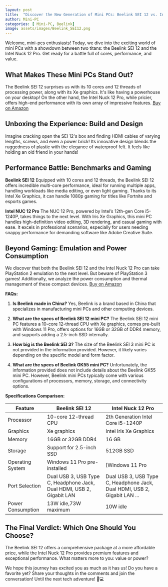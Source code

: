 ```yaml
---
layout: post
title:  "Discover the New Generation of Mini PCs: Beelink SEI 12 vs. Intel Nuck 12 Pro"
author: Mini-PC
categories: [ Mini-PC, Beelink]
image: assets/images/Beelink_SEI12.png
---
```


Welcome, mini-pcs enthusiasts! Today, we dive into the exciting world of mini PCs with a showdown between two titans: the Beelink SEI 12 and the Intel Nuck 12 Pro. Get ready for a battle full of cores, performance, and value.

## What Makes These Mini PCs Stand Out? 

The Beelink SEI 12 surprises us with its 10 cores and 12 threads of processing power, along with its Xe graphics. It's like having a powerhouse on your desktop! On the other hand, the Intel Nuck 12 Pro, while pricier, offers high-end performance with its own array of impressive features. [Buy on Amazon](https://amzn.to/3uCl8Vz)


## Unboxing the Experience: Build and Design


Imagine cracking open the SEI 12's box and finding HDMI cables of varying lengths, screws, and even a power brick! Its innovative design blends the ruggedness of plastic with the elegance of waterproof felt. It feels like holding an old friend in your hands!

## Performance Battle: Benchmarks and Gaming

**Beelink SEI 12**
Equipped with 10 cores and 12 threads, the Beelink SEI 12 offers incredible multi-core performance, ideal for running multiple apps, handling workloads like media editing, or even light gaming. Thanks to its Intel Xe Graphics, it can handle 1080p gaming for titles like Fortnite and esports games.

**Intel NUC 12 Pro**
The NUC 12 Pro, powered by Intel’s 12th-gen Core i5-1240P, takes things to the next level. With Iris Xe Graphics, this mini PC handles high-definition video editing, 3D rendering, and casual gaming with ease. It excels in professional scenarios, especially for users needing snappy performance for demanding software like Adobe Creative Suite.


## Beyond Gaming: Emulation and Power Consumption

We discover that both the Beelink SEI 12 and the Intel Nuck 12 Pro can take PlayStation 2 emulation to the next level. But beware of PlayStation 3 games! Additionally, we analyze the power consumption and thermal management of these compact devices. [Buy on Amazon](https://amzn.to/3uCl8Vz)

**FAQs:**

1. **Is Beelink made in China?**
   Yes, Beelink is a brand based in China that specializes in manufacturing mini PCs and other computing devices.

2. **What are the specs of Beelink SEI 12 mini PC?**
   The Beelink SEI 12 mini PC features a 10-core 12-thread CPU with Xe graphics, comes pre-built with Windows 11 Pro, offers options for 16GB or 32GB of DDR4 memory, and supports adding a 2.5-inch SSD internally.

3. **How big is the Beelink SEI 3?**
   The size of the Beelink SEI 3 mini PC is not provided in the information provided. However, it likely varies depending on the specific model and form factor.

4. **What are the specs of Beelink GK55 mini PC?**
   Unfortunately, the information provided does not include details about the Beelink GK55 mini PC. However, Beelink mini PCs typically come with various configurations of processors, memory, storage, and connectivity options.

**Specifications Comparison:**

| Feature          | Beelink SEI 12                       | Intel Nuck 12 Pro                   |
|------------------|--------------------------------------|-------------------------------------|
| Processor        | 10-core 12-thread CPU                | 2th Generation Intel Core i5-1240P          |
| Graphics         | Xe graphics                          |  Intel Iris Xe Graphics           |
| Memory           | 16GB or 32GB DDR4                    | 16 GB            |
| Storage          | Support for 2.5-inch SSD             | 512GB SSD            |
| Operating System | Windows 11 Pro pre-installed         | [Windows 11 Pro                 |
| Port Selection   | Dual USB 3, USB Type C, Headphone Jack, Dual HDMI, USB 2, Gigabit LAN |  Dual USB 3, USB Type C, Headphone Jack, Dual HDMI, USB 2, Gigabit LAN ... |
| Power Consumption| 13W idle,73W maximum    | 10W idle  |

## The Final Verdict: Which One Should You Choose?

The Beelink SEI 12 offers a comprehensive package at a more affordable price, while the Intel Nuck 12 Pro provides premium features and exceptional performance. What matters more to you: value or power?

We hope this journey has excited you as much as it has us! Do you have a favorite yet? Share your thoughts in the comments and join the conversation! Until the next tech adventure! 🚀💻
